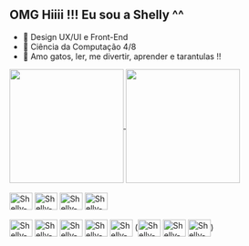 ## OMG Hiiii !!! Eu sou a Shelly ^^
- 📔 Design UX/UI e Front-End
- 📖 Ciência da Computação 4/8
- 🦄 Amo gatos, ler, me divertir, aprender e tarantulas !!

<a href="https://www.linkedin.com/in/dyenifer-frazao/">
  <img height=200 align="center" src="https://github-readme-stats.vercel.app/api?username=DyeniferFrazao&theme=dracula&border_radius=20&include_all_commits=true" />
</a>
<a href="https://www.linkedin.com/in/dyenifer-frazao/">
  <img height=200 align="center" src="https://github-readme-stats.vercel.app/api/top-langs/?username=DyeniferFrazao&layout=compact&theme=dracula&border_radius=20" />
</a>

<div style="display: inline_block"><br>
  <img align="center" alt="Shelly-Js" height="30" width="40" src="https://cdn.jsdelivr.net/gh/devicons/devicon@latest/icons/canva/canva-original.svg" />  
  <img align="center" alt="Shelly-Js" height="30" width="40" src="https://cdn.jsdelivr.net/gh/devicons/devicon@latest/icons/figma/figma-original.svg" />  
  <img align="center" alt="Shelly-Js" height="30" width="40" src="https://cdn.jsdelivr.net/gh/devicons/devicon@latest/icons/linux/linux-original.svg" />
  <img align="center" alt="Shelly-Js" height="30" width="40" src="https://cdn.jsdelivr.net/gh/devicons/devicon@latest/icons/postgresql/postgresql-original.svg" />
</div>

<div style="display: inline_block"><br>
  <img align="center" alt="Shelly-HTML" height="30" width="40" src="https://cdn.jsdelivr.net/gh/devicons/devicon@latest/icons/html5/html5-original.svg" />          
  <img align="center" alt="Shelly-CSS" height="30" width="40" src="https://cdn.jsdelivr.net/gh/devicons/devicon@latest/icons/css3/css3-original.svg" /> 
  <img align="center" alt="Shelly-React" height="30" width="40" src="https://cdn.jsdelivr.net/gh/devicons/devicon@latest/icons/react/react-original.svg" />
  <img align="center" alt="Shelly-R" height="30" width="40" src="https://cdn.jsdelivr.net/gh/devicons/devicon@latest/icons/rstudio/rstudio-original.svg" />      
  <img align="center" alt="Shelly-Python" height="30" width="40" src="https://cdn.jsdelivr.net/gh/devicons/devicon@latest/icons/python/python-original.svg" />
    (<img align="center" alt="Shelly-Pandas" height="30" width="40" src="https://cdn.jsdelivr.net/gh/devicons/devicon@latest/icons/pandas/pandas-original-wordmark.svg" />
    <img align="center" alt="Shelly-Numpy" height="30" width="40" src="https://cdn.jsdelivr.net/gh/devicons/devicon@latest/icons/numpy/numpy-original-wordmark.svg" />
    <img align="center" alt="Shelly-Matplotlib" height="30" width="40" src="https://cdn.jsdelivr.net/gh/devicons/devicon@latest/icons/matplotlib/matplotlib-original.svg" />)
 </div>         

<!--
**DyeniferFrazao/DyeniferFrazao** is a ✨ _special_ ✨ repository because its `README.md` (this file) appears on your GitHub profile.

Here are some ideas to get you started:

- 🔭 I’m currently working on ...
- 🌱 I’m currently learning ...
- 👯 I’m looking to collaborate on ...
- 🤔 I’m looking for help with ...
- 💬 Ask me about ...
- 📫 How to reach me: ...
- 😄 Pronouns: ...
- ⚡ Fun fact: ...
-->
